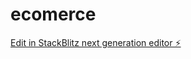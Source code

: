 # ecomerce

[Edit in StackBlitz next generation editor ⚡️](https://stackblitz.com/~/github.com/EvandroAlves1999/ecomerce)